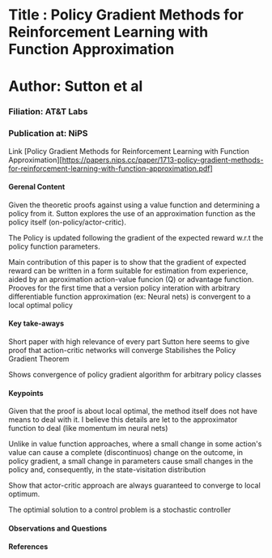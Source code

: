 # Title : Policy Gradient Methods for Reinforcement Learning with Function Approximation

# Author: Sutton et al
### Filiation: AT&T Labs
### Publication at: NiPS
Link [Policy Gradient Methods for Reinforcement Learning with Function Approximation][https://papers.nips.cc/paper/1713-policy-gradient-methods-for-reinforcement-learning-with-function-approximation.pdf]

#### Gerenal Content

Given the theoretic proofs against using a value function and determining a policy from it. Sutton
explores the use of an approximation function as the policy itself (on-policy/actor-critic).

The Policy is updated following the gradient of the expected reward w.r.t the policy function
parameters.

Main contribution of this paper is to show that the gradient of expected reward can be written
in a form suitable for estimation from experience, aided by an aproximation action-value funcion (Q)
or advantage function. Prooves for the first time that a version policy interation with arbitrary
differentiable function approximation (ex: Neural nets) is convergent to a local optimal policy

#### Key take-aways

Short paper with high relevance of every part
Sutton here seems to give proof that action-critic networks will converge
Stabilishes the Policy Gradient Theorem

Shows convergence of policy gradient algorithm for arbitrary policy classes

#### Keypoints

Given that the proof is about local optimal, the method itself does not have means to deal
with it. I believe this details are let to the approximator function to deal (like momentum
im neural nets)

Unlike in value function approaches, where a small change in some action's value can cause
a complete (discontinuos) change on the outcome, in policy gradient, a small change in
parameters cause small changes in the policy and, consequently, in the state-visitation
distribution

Show that actor-critic approach are always guaranteed to converge to local optimum.

The optimial solution to a control problem is a stochastic controller

#### Observations and Questions


#### References



